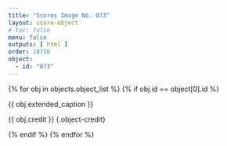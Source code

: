 ```yaml
---
title: "Scores Image No. 073"
layout: score-object
# toc: false
menu: false
outputs: [ html ]
order: 10730
object:
  - id: "073"
---
```


{% for obj in objects.object_list %}
{% if obj.id == object[0].id %}

{{ obj.extended_caption }}

{{ obj.credit }} {.object-credit}

{% endif %}
{% endfor %}
